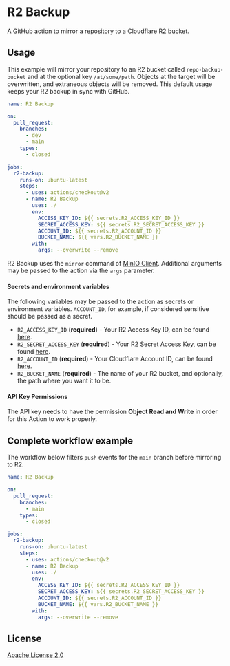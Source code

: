 # R2 Backup


A GitHub action to mirror a repository to a Cloudflare R2 bucket.

## Usage

This example will mirror your repository to an R2 bucket called `repo-backup-bucket` and at the optional key `/at/some/path`. Objects at the target will be overwritten, and extraneous objects will be removed. This default usage keeps your R2 backup in sync with GitHub.

```yml
name: R2 Backup

on:
  pull_request:
    branches:
      - dev
      - main
    types:
      - closed

jobs:
  r2-backup:
    runs-on: ubuntu-latest
    steps:
      - uses: actions/checkout@v2
      - name: R2 Backup
        uses: ./
        env:
          ACCESS_KEY_ID: ${{ secrets.R2_ACCESS_KEY_ID }}
          SECRET_ACCESS_KEY: ${{ secrets.R2_SECRET_ACCESS_KEY }}
          ACCOUNT_ID: ${{ secrets.R2_ACCOUNT_ID }}
          BUCKET_NAME: ${{ vars.R2_BUCKET_NAME }}
        with:
          args: --overwrite --remove
```

R2 Backup uses the `mirror` command of [MinIO Client](https://github.com/minio/mc).
Additional arguments may be passed to the action via the `args` parameter.

#### Secrets and environment variables

The following variables may be passed to the action as secrets or environment variables. `ACCOUNT_ID`, for example, if considered sensitive should be passed as a secret.

- `R2_ACCESS_KEY_ID` (**required**) - Your R2 Access Key ID, can be found [here](https://developers.cloudflare.com/r2/api/s3/tokens/).
- `R2_SECRET_ACCESS_KEY` (**required**) - Your R2 Secret Access Key, can be found [here](https://developers.cloudflare.com/r2/api/s3/tokens/).
- `R2_ACCOUNT_ID` (**required**) - Your Cloudflare Account ID, can be found [here](https://developers.cloudflare.com/fundamentals/get-started/basic-tasks/find-account-and-zone-ids/).
- `R2_BUCKET_NAME` (**required**) - The name of your R2 bucket, and optionally, the path where you want it to be.

#### API Key Permissions

The API key needs to have the permission **Object Read and Write** in order for this Action to work properly.

## Complete workflow example

The workflow below filters `push` events for the `main` branch before mirroring to R2.

```yml
name: R2 Backup

on:
  pull_request:
    branches:
      - main
    types:
      - closed

jobs:
  r2-backup:
    runs-on: ubuntu-latest
    steps:
      - uses: actions/checkout@v2
      - name: R2 Backup
        uses: ./
        env:
          ACCESS_KEY_ID: ${{ secrets.R2_ACCESS_KEY_ID }}
          SECRET_ACCESS_KEY: ${{ secrets.R2_SECRET_ACCESS_KEY }}
          ACCOUNT_ID: ${{ secrets.R2_ACCOUNT_ID }}
          BUCKET_NAME: ${{ vars.R2_BUCKET_NAME }}
        with:
          args: --overwrite --remove
```

## License

[Apache License 2.0](LICENSE)

